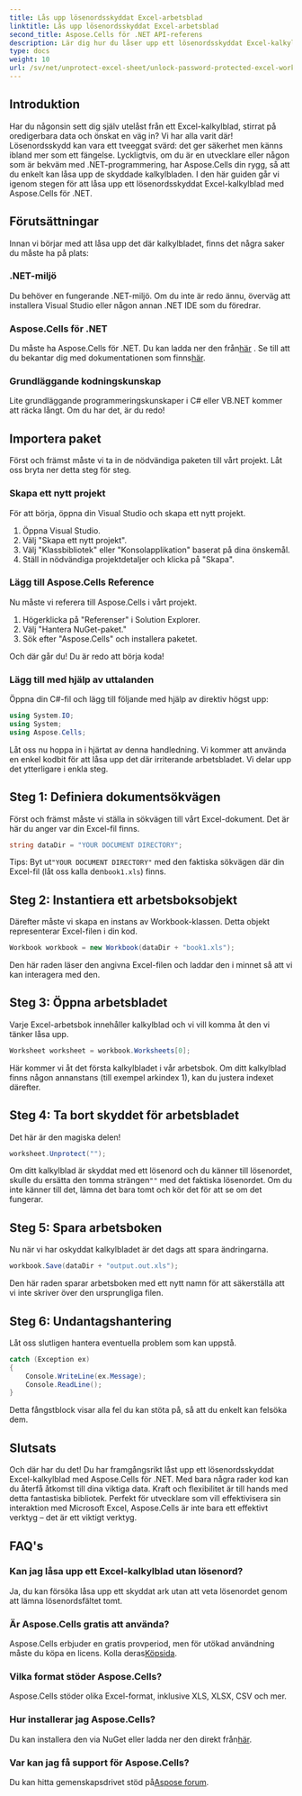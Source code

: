 ```yaml
---
title: Lås upp lösenordsskyddat Excel-arbetsblad
linktitle: Lås upp lösenordsskyddat Excel-arbetsblad
second_title: Aspose.Cells för .NET API-referens
description: Lär dig hur du låser upp ett lösenordsskyddat Excel-kalkylblad med Aspose.Cells för .NET. Steg för steg handledning i C#.
type: docs
weight: 10
url: /sv/net/unprotect-excel-sheet/unlock-password-protected-excel-worksheet/
---
```

## Introduktion

Har du någonsin sett dig själv utelåst från ett Excel-kalkylblad, stirrat på oredigerbara data och önskat en väg in? Vi har alla varit där! Lösenordsskydd kan vara ett tveeggat svärd: det ger säkerhet men känns ibland mer som ett fängelse. Lyckligtvis, om du är en utvecklare eller någon som är bekväm med .NET-programmering, har Aspose.Cells din rygg, så att du enkelt kan låsa upp de skyddade kalkylbladen. I den här guiden går vi igenom stegen för att låsa upp ett lösenordsskyddat Excel-kalkylblad med Aspose.Cells för .NET. 

## Förutsättningar

Innan vi börjar med att låsa upp det där kalkylbladet, finns det några saker du måste ha på plats:

### .NET-miljö

Du behöver en fungerande .NET-miljö. Om du inte är redo ännu, överväg att installera Visual Studio eller någon annan .NET IDE som du föredrar. 

### Aspose.Cells för .NET

 Du måste ha Aspose.Cells för .NET. Du kan ladda ner den från[här](https://releases.aspose.com/cells/net/) . Se till att du bekantar dig med dokumentationen som finns[här](https://reference.aspose.com/cells/net/).

### Grundläggande kodningskunskap

Lite grundläggande programmeringskunskaper i C# eller VB.NET kommer att räcka långt. Om du har det, är du redo!

## Importera paket

Först och främst måste vi ta in de nödvändiga paketen till vårt projekt. Låt oss bryta ner detta steg för steg.

### Skapa ett nytt projekt

För att börja, öppna din Visual Studio och skapa ett nytt projekt. 

1. Öppna Visual Studio. 
2. Välj "Skapa ett nytt projekt".
3. Välj "Klassbibliotek" eller "Konsolapplikation" baserat på dina önskemål.
4. Ställ in nödvändiga projektdetaljer och klicka på "Skapa".

### Lägg till Aspose.Cells Reference

Nu måste vi referera till Aspose.Cells i vårt projekt.

1. Högerklicka på "Referenser" i Solution Explorer.
2. Välj "Hantera NuGet-paket."
3. Sök efter "Aspose.Cells" och installera paketet.

Och där går du! Du är redo att börja koda!

### Lägg till med hjälp av uttalanden

Öppna din C#-fil och lägg till följande med hjälp av direktiv högst upp:

```csharp
using System.IO;
using System;
using Aspose.Cells;
```

Låt oss nu hoppa in i hjärtat av denna handledning. Vi kommer att använda en enkel kodbit för att låsa upp det där irriterande arbetsbladet. Vi delar upp det ytterligare i enkla steg.

## Steg 1: Definiera dokumentsökvägen

Först och främst måste vi ställa in sökvägen till vårt Excel-dokument. Det är här du anger var din Excel-fil finns. 

```csharp
string dataDir = "YOUR DOCUMENT DIRECTORY";
```

 Tips: Byt ut`"YOUR DOCUMENT DIRECTORY"` med den faktiska sökvägen där din Excel-fil (låt oss kalla den`book1.xls`) finns. 

## Steg 2: Instantiera ett arbetsboksobjekt

Därefter måste vi skapa en instans av Workbook-klassen. Detta objekt representerar Excel-filen i din kod.

```csharp
Workbook workbook = new Workbook(dataDir + "book1.xls");
```

Den här raden läser den angivna Excel-filen och laddar den i minnet så att vi kan interagera med den.

## Steg 3: Öppna arbetsbladet

Varje Excel-arbetsbok innehåller kalkylblad och vi vill komma åt den vi tänker låsa upp. 

```csharp
Worksheet worksheet = workbook.Worksheets[0];
```

Här kommer vi åt det första kalkylbladet i vår arbetsbok. Om ditt kalkylblad finns någon annanstans (till exempel arkindex 1), kan du justera indexet därefter.

## Steg 4: Ta bort skyddet för arbetsbladet

Det här är den magiska delen! 

```csharp
worksheet.Unprotect("");
```

 Om ditt kalkylblad är skyddat med ett lösenord och du känner till lösenordet, skulle du ersätta den tomma strängen`""` med det faktiska lösenordet. Om du inte känner till det, lämna det bara tomt och kör det för att se om det fungerar.

## Steg 5: Spara arbetsboken

Nu när vi har oskyddat kalkylbladet är det dags att spara ändringarna. 

```csharp
workbook.Save(dataDir + "output.out.xls");
```

Den här raden sparar arbetsboken med ett nytt namn för att säkerställa att vi inte skriver över den ursprungliga filen. 

## Steg 6: Undantagshantering

Låt oss slutligen hantera eventuella problem som kan uppstå. 

```csharp
catch (Exception ex)
{
    Console.WriteLine(ex.Message);
    Console.ReadLine();
}
```

Detta fångstblock visar alla fel du kan stöta på, så att du enkelt kan felsöka dem. 

## Slutsats

Och där har du det! Du har framgångsrikt låst upp ett lösenordsskyddat Excel-kalkylblad med Aspose.Cells för .NET. Med bara några rader kod kan du återfå åtkomst till dina viktiga data. Kraft och flexibilitet är till hands med detta fantastiska bibliotek. Perfekt för utvecklare som vill effektivisera sin interaktion med Microsoft Excel, Aspose.Cells är inte bara ett effektivt verktyg – det är ett viktigt verktyg.

## FAQ's

### Kan jag låsa upp ett Excel-kalkylblad utan lösenord?  
Ja, du kan försöka låsa upp ett skyddat ark utan att veta lösenordet genom att lämna lösenordsfältet tomt.

### Är Aspose.Cells gratis att använda?  
 Aspose.Cells erbjuder en gratis provperiod, men för utökad användning måste du köpa en licens. Kolla deras[Köpsida](https://purchase.aspose.com/buy).

### Vilka format stöder Aspose.Cells?  
Aspose.Cells stöder olika Excel-format, inklusive XLS, XLSX, CSV och mer.

### Hur installerar jag Aspose.Cells?  
 Du kan installera den via NuGet eller ladda ner den direkt från[här](https://releases.aspose.com/cells/net/).

### Var kan jag få support för Aspose.Cells?  
 Du kan hitta gemenskapsdrivet stöd på[Aspose forum](https://forum.aspose.com/c/cells/9).